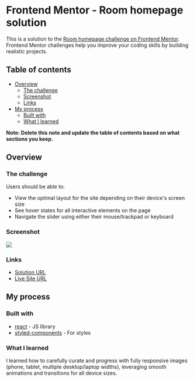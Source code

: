 # Frontend Mentor - Room homepage solution

This is a solution to the [Room homepage challenge on Frontend Mentor](https://www.frontendmentor.io/challenges/room-homepage-BtdBY_ENq). Frontend Mentor challenges help you improve your coding skills by building realistic projects.

## Table of contents

- [Overview](#overview)
  - [The challenge](#the-challenge)
  - [Screenshot](#screenshot)
  - [Links](#links)
- [My process](#my-process)
  - [Built with](#built-with)
  - [What I learned](#what-i-learned)

**Note: Delete this note and update the table of contents based on what sections you keep.**

## Overview

### The challenge

Users should be able to:

- View the optimal layout for the site depending on their device's screen size
- See hover states for all interactive elements on the page
- Navigate the slider using either their mouse/trackpad or keyboard

### Screenshot

![](https://i.imgur.com/EK9yA5i.jpg)

### Links

- [Solution URL](https://github.com/niemal/frontendmentor_8/)
- [Live Site URL](https://niemal.github.io/frontendmentor_8/)

## My process

### Built with

- [react](https://reactjs.org/) - JS library
- [styled-components](https://styled-components.com/) - For styles

### What I learned

I learned how to carefully curate and progress with fully responsive images (phone, tablet, multiple desktop/laptop widths), leveraging smooth animations and transitions for all device sizes.

